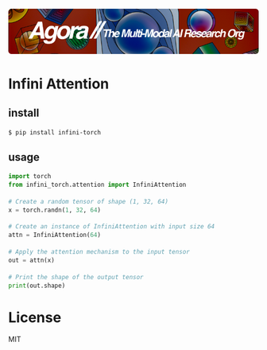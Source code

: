 [![Multi-Modality](agorabanner.png)](https://discord.gg/qUtxnK2NMf)

# Infini Attention


## install
`$ pip install infini-torch`


## usage

```python
import torch
from infini_torch.attention import InfiniAttention

# Create a random tensor of shape (1, 32, 64)
x = torch.randn(1, 32, 64)

# Create an instance of InfiniAttention with input size 64
attn = InfiniAttention(64)

# Apply the attention mechanism to the input tensor
out = attn(x)

# Print the shape of the output tensor
print(out.shape)
```

# License
MIT
